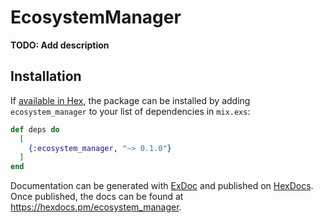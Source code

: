 # EcosystemManager

**TODO: Add description**

## Installation

If [available in Hex](https://hex.pm/docs/publish), the package can be installed
by adding `ecosystem_manager` to your list of dependencies in `mix.exs`:

```elixir
def deps do
  [
    {:ecosystem_manager, "~> 0.1.0"}
  ]
end
```

Documentation can be generated with [ExDoc](https://github.com/elixir-lang/ex_doc)
and published on [HexDocs](https://hexdocs.pm). Once published, the docs can
be found at <https://hexdocs.pm/ecosystem_manager>.

